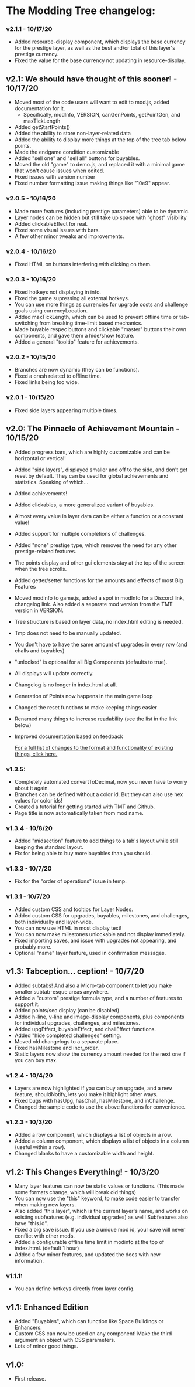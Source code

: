 # The Modding Tree changelog:

### v2.1.1 - 10/17/20
- Added resource-display component, which displays the base currency for the prestige layer, as well as the best
    and/or total of this layer's prestige currency.
- Fixed the value for the base currency not updating in resource-display.

## v2.1: We should have thought of this sooner! - 10/17/20
- Moved most of the code users will want to edit to mod.js, added documentation for it.
    - Specifically, modInfo, VERSION, canGenPoints, getPointGen, and maxTickLength
- Added getStartPoints()
- Added the ability to store non-layer-related data
- Added the ability to display more things at the top of the tree tab below points.
- Made the endgame condition customizable
- Added "sell one" and "sell all" buttons for buyables.
- Moved the old "game" to demo.js, and replaced it with a minimal game that won't cause issues when edited.
- Fixed issues with version number
- Fixed number formatting issue making things like "10e9" appear.


### v2.0.5 - 10/16/20
- Made more features (including prestige parameters) able to be dynamic.
- Layer nodes can be hidden but still take up space with "ghost" visibility
- Added clickableEffect for real.
- Fixed some visual issues with bars.
- A few other minor tweaks and improvements.

### v2.0.4 - 10/16/20
- Fixed HTML on buttons interfering with clicking on them.

### v2.0.3 - 10/16/20
- Fixed hotkeys not displaying in info.
- Fixed the game supressing all external hotkeys.
- You can use more things as currencies for upgrade costs and challenge goals using currencyLocation.
- Added maxTickLength, which can be used to prevent offline time or tab-switching from breaking time-limit based mechanics.
- Made buyable respec buttons and clickable "master" buttons their own components, and gave them a hide/show feature.
- Added a general "tooltip" feature for achievements.

### v2.0.2 - 10/15/20
- Branches are now dynamic (they can be functions).
- Fixed a crash related to offline time.
- Fixed links being too wide.

### v2.0.1 - 10/15/20
- Fixed side layers appearing multiple times.

## v2.0: The Pinnacle of Achievement Mountain - 10/15/20
- Added progress bars, which are highly customizable and can be horizontal or vertical!
- Added "side layers", displayed smaller and off to the side, and don't get reset by default.
    They can be used for global achievements and statistics. Speaking of which...
- Added achievements!
- Added clickables, a more generalized variant of buyables.
- Almost every value in layer data can be either a function or a constant value!
- Added support for multiple completions of challenges.
- Added "none" prestige type, which removes the need for any other prestige-related features.
- The points display and other gui elements stay at the top of the screen when the tree scrolls.
- Added getter/setter functions for the amounts and effects of most Big Features
- Moved modInfo to game.js, added a spot in modInfo for a Discord link, changelog link.
    Also added a separate mod version from the TMT version in VERSION.
- Tree structure is based on layer data, no index.html editing is needed.
- Tmp does not need to be manually updated.
- You don't have to have the same amount of upgrades in every row (and challs and buyables)
- "unlocked" is optional for all Big Components (defaults to true).
- All displays will update correctly.
- Changelog is no longer in index.html at all.
- Generation of Points now happens in the main game loop
- Changed the reset functions to make keeping things easier
- Renamed many things to increase readability (see the list in the link below)
- Improved documentation based on feedback

  [For a full list of changes to the format and functionality of existing things, click here.](2.0-format-changes.md)



### v1.3.5:

- Completely automated convertToDecimal, now you never have to worry about it again.
- Branches can be defined without a color id. But they can also use hex values for color ids!
- Created a tutorial for getting started with TMT and Github.
- Page title is now automatically taken from mod name.

### v1.3.4 - 10/8/20

- Added "midsection" feature to add things to a tab's layout while still keeping the standard layout.
- Fix for being able to buy more buyables than you should.

### v1.3.3 - 10/7/20
- Fix for the "order of operations" issue in temp.

### v1.3.1 - 10/7/20

- Added custom CSS and tooltips for Layer Nodes.
- Added custom CSS for upgrades, buyables, milestones, and challenges, both individually and layer-wide.
- You can now use HTML in most display text!
- You can now make milestones unlockable and not display immediately.
- Fixed importing saves, and issue with upgrades not appearing, and probably more.
- Optional "name" layer feature, used in confirmation messages.

## v1.3: Tabception... ception! - 10/7/20

- Added subtabs! And also a Micro-tab component to let you make smaller subtab-esque areas anywhere.
- Added a "custom" prestige formula type, and a number of features to support it.
- Added points/sec display (can be disabled).
- Added h-line, v-line and image-display components, plus components for individual upgrades, challenges, and milestones.
- Added upgEffect, buyableEffect, and challEffect functions.
- Added "hide completed challenges" setting.
- Moved old changelogs to a separate place.
- Fixed hasMilestone and incr_order.
- Static layers now show the currency amount needed for the next one if you can buy max.



### v1.2.4 - 10/4/20

- Layers are now highlighted if you can buy an upgrade, and a new feature, shouldNotify,
lets you make it highlight other ways.
- Fixed bugs with hasUpg, hasChall, hasMilestone, and inChallenge.
- Changed the sample code to use the above functions for convenience.

### v1.2.3 - 10/3/20

- Added a row component, which displays a list of objects in a row.
- Added a column component, which displays a list of objects in a column (useful within a row).
- Changed blanks to have a customizable width and height.

## v1.2: This Changes Everything! - 10/3/20

- Many layer features can now be static values or functions. (This made some formats change,
which will break old things)
- You can now use the "this" keyword, to make code easier to transfer when making new layers.
- Also added "this.layer", which is the current layer's name, and works on existing subfeatures
(e.g. individual upgrades) as well! Subfeatures also have "this.id".
- Fixed a big save issue. If you use a unique mod id, your save will never conflict with other mods.
- Added a configurable offline time limit in modinfo at the top of index.html. (default 1 hour)
- Added a few minor features, and updated the docs with new information.



### v1.1.1:

- You can define hotkeys directly from layer config.

## v1.1: Enhanced Edition

- Added "Buyables", which can function like Space Buildings or Enhancers.
- Custom CSS can now be used on any component! Make the third argument an object with CSS
parameters.
- Lots of minor good things.


## v1.0:
- First release.
